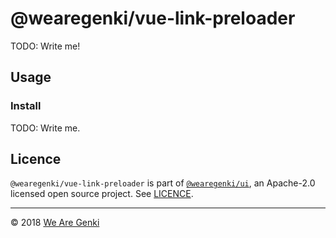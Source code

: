 # @wearegenki/vue-link-preloader

TODO: Write me!

## Usage

### Install

TODO: Write me.

## Licence

`@wearegenki/vue-link-preloader` is part of [`@wearegenki/ui`](https://github.com/WeAreGenki/ui), an Apache-2.0 licensed open source project. See [LICENCE](https://github.com/WeAreGenki/ui/blob/master/LICENCE).

-----

© 2018 [We Are Genki](https://wearegenki.com)
